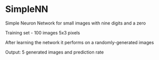 # SimpleNN
Simple Neuron Network for small images with nine digits and a zero

Training set - 100 images 5x3 pixels

After learning the network it performs on a randomly-generated images

Output: 5 generated images and prediction rate
